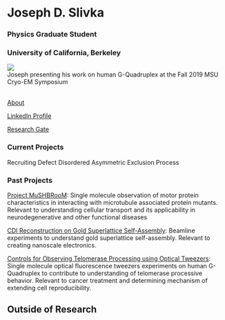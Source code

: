 # Joseph D. Slivka

### Physics Graduate Student
### University of California, Berkeley

<img src="https://jslivka66.github.io/self_MSU_poster.png" />
<figcaption> Joseph presenting his work on human G-Quadruplex at the Fall 2019 MSU Cryo-EM Symposium </figcaption>

<br>

[About](https://jslivka66.github.io/about.html)

[LinkedIn Profile](https://www.linkedin.com/in/joseph-slivka-752341135/)

[Research Gate](https://www.researchgate.net/profile/Joseph-Slivka)

### Current Projects
Recruiting Defect Disordered Asymmetric Exclusion Process

### Past Projects
[Project MuSHBRooM](https://jslivka66.github.io/past_projects/MuSHBRooM.html): Single molecule observation of motor protein characteristics in interacting with microtubule associated protein mutants. Relevant to understanding cellular transport and its applicability in neurodegenerative and other functional diseases

[CDI Reconstruction on Gold Superlattice Self-Assembly](https://jslivka66.github.io/past_projects/CDI_Au_SL.html): Beamline experiments to understand gold superlattice self-assembly. Relevant to creating nanoscale electronics.

[Controls for Observing Telomerase Processing using Optical Tweezers](https://jslivka66.github.io/past_projects/hGQ_for_telomerase.html): Single molecule optical fluorescence tweezers experiments on human G-Quadruplex to contribute to understanding of telomerase processive behavior. Relevant to cancer treatment and determining mechanism of extending cell reproducibility.

## Outside of Research
